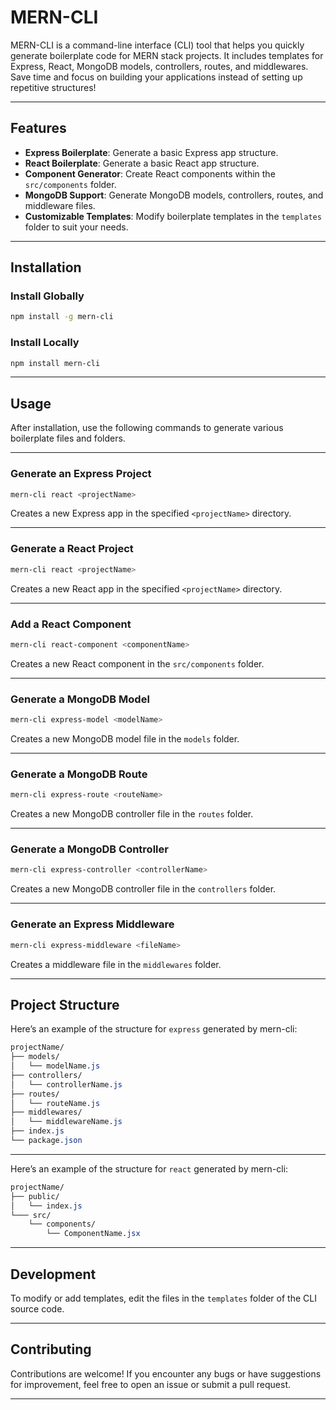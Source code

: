# MERN-CLI

MERN-CLI is a command-line interface (CLI) tool that helps you quickly generate boilerplate code for MERN stack projects. It includes templates for Express, React, MongoDB models, controllers, routes, and middlewares. Save time and focus on building your applications instead of setting up repetitive structures!

---

## Features

- **Express Boilerplate**: Generate a basic Express app structure.
- **React Boilerplate**: Generate a basic React app structure.
- **Component Generator**: Create React components within the `src/components` folder.
- **MongoDB Support**: Generate MongoDB models, controllers, routes, and middleware files.
- **Customizable Templates**: Modify boilerplate templates in the `templates` folder to suit your needs.

---

## Installation

### Install Globally
```bash
npm install -g mern-cli
```

### Install Locally
```bash
npm install mern-cli
```
---

## Usage

After installation, use the following commands to generate various boilerplate files and folders.

---

### Generate an Express Project

```bash
mern-cli react <projectName>
```
Creates a new Express app in the specified `<projectName>` directory.

---

### Generate a React Project
```bash
mern-cli react <projectName>
```
Creates a new React app in the specified `<projectName>` directory.

---

### Add a React Component
```bash
mern-cli react-component <componentName>
```
Creates a new React component in the `src/components` folder.

---

### Generate a MongoDB Model
```bash
mern-cli express-model <modelName>
```
Creates a new MongoDB model file in the `models` folder.

---

### Generate a MongoDB Route
```bash
mern-cli express-route <routeName>
```
Creates a new MongoDB controller file in the `routes` folder.

---

### Generate a MongoDB Controller
```bash
mern-cli express-controller <controllerName>
```
Creates a new MongoDB controller file in the `controllers` folder.

---

### Generate an Express Middleware
```bash
mern-cli express-middleware <fileName>
```
Creates a middleware file in the `middlewares` folder.

---

## Project Structure

Here’s an example of the structure for `express` generated by mern-cli:

```css
projectName/
├── models/
│   └── modelName.js
├── controllers/
│   └── controllerName.js
├── routes/
│   └── routeName.js
├── middlewares/
│   └── middlewareName.js
├── index.js
└── package.json
```
---

Here’s an example of the structure for `react` generated by mern-cli:

```css
projectName/
├── public/
│   └── index.js
└─── src/
    └── components/
        └── ComponentName.jsx

```

---

## Development

To modify or add templates, edit the files in the `templates` folder of the CLI source code.

---

## Contributing

Contributions are welcome! If you encounter any bugs or have suggestions for improvement, feel free to open an issue or submit a pull request.

---



